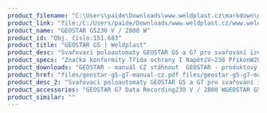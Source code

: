 ```yaml
---
product_filename: "C:\Users\paide\Downloads\www.weldplast.cz\markdown\geostar-g5.md"
product_link: "file:/C:/Users/paide/Downloads/www.weldplast.cz/www.weldplast.cz/geostar-g5"
product_name: "GEOSTAR G5230 V / 2800 W"
product_id: "Obj. číslo:151.683"
product_title: "GEOSTAR G5 | Weldplast"
product_desc: "Svařovací poloautomaty GEOSTAR G5 a G7 pro svařování izolačních membrán vynikají robustním hliníkovým rámem s nastavitelnou výškou podvozku. GEOSTAR se pyšní také digitálním displejem se všemi důležitými svařovacími parametry: teplota rychlost tlak a elektrické napětí. Dokonale funkční design umožnuje snadnou údržbu a čištění přístroje – svařovací klín je možné vyjmout nebo vyměnit za méně než jednu minutu. Díky ergonomickému držadlu je možné přístroj nastavit do několika pracovních pozic. GEOSTAR je dostupný ve dvou provedeních – standardní GEOSTAR G5 a rozšířené provedení GEOSTAR G7.Rychlost 12 m/min.Hmotnost 16.4 kg (G5) 17.7 kg (G7) 20-50% nižší hmotnost než u srovnatelných přístrojůVysoký topný výkonDigitální zobrazení svařovacího tlakuVýměna klínu za méně než jednu minutuIntegrovaný displej pro zobrazení napětíNastavitelná výška podvozku"
product_specs: "Značka konformity Třída ochrany I NapětíV~230 PříkonW2800 FrekvenceHz50 / 60 Max. teplota°C420 Rychlostm/min08 - 12 Svařovací tlakN1500 Rozměry (D x Š x V)mm482 x 278 x 269 Hmotnostkg164"
product_downloads: "GEOSTAR - manuál CZ stáhnout  GEOSTAR - produktový list stáhnout"
product_href: "files/geostar-g5-g7-manual-cz.pdf files/geostar-g5-g7-manual-cz.pdf files/geostar-letak-web.pdf files/geostar-letak-web.pdf"
product_desc_2: "Svařovací poloautomaty GEOSTAR G5 a G7 pro svařování izolačních membrán vynikají robustním hliníkovým rámem s nastavitelnou výškou podvozku. GEOSTAR se pyšní také digitálním displejem se všemi důležitými svařovacími parametry: teplota rychlost tlak a elektrické napětí. Dokonale funkční design umožnuje snadnou údržbu a čištění přístroje – svařovací klín je možné vyjmout nebo vyměnit za méně než jednu minutu. Díky ergonomickému držadlu je možné přístroj nastavit do několika pracovních pozic. GEOSTAR je dostupný ve dvou provedeních – standardní GEOSTAR G5 a rozšířené provedení GEOSTAR G7.Rychlost 12 m/min.Hmotnost 16.4 kg (G5) 17.7 kg (G7) 20-50% nižší hmotnost než u srovnatelných přístrojůVysoký topný výkonDigitální zobrazení svařovacího tlakuVýměna klínu za méně než jednu minutuIntegrovaný displej pro zobrazení napětíNastavitelná výška podvozku"
product_accessories: "GEOSTAR G7 Data Recording230 V / 2800 WGEOSTAR G5230 V / 2800 WGEOSTAR G7230 V / 2800 W 50 mm"
product_similar: ""
---
```

